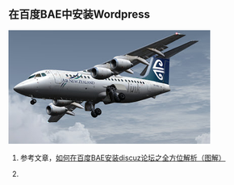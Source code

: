 ## 在百度BAE中安装Wordpress

![BAE](../images/BAE.jpg)

1) 参考文章，[如何在百度BAE安装discuz论坛之全方位解析（图解）](http://blog.tzvb.com/nr/2013/05/10/109)

2)


